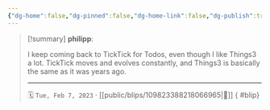 ```yaml
---
{"dg-home":false,"dg-pinned":false,"dg-home-link":false,"dg-publish":true,"tags":["dgblip"],"disabled rules":["yaml-title","yaml-title-alias","file-name-heading"],"title":"philipp on mastodon @ 2023-02-07","created-date":"2023-02-07T12:11:54","id":109823388218066960,"updated-date":"2025-05-02T08:50:43","dg-path":"blips/109823388218066965.md","permalink":"/blips/109823388218066965/","dgPassFrontmatter":true}
---
```


> [!summary] **philipp**:
>
> I keep coming back to TickTick for Todos, even though I like Things3 a lot. TickTick moves and evolves constantly, and Things3 is basically the same as it was years ago.
> - - -
>
> 🗓️ `Tue, Feb 7, 2023` · [[public/blips/109823388218066965\|🔗]]
{ #blip}

